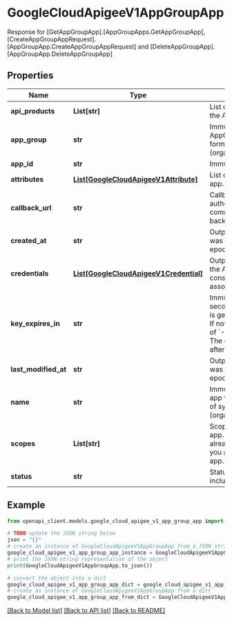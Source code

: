 # GoogleCloudApigeeV1AppGroupApp

Response for [GetAppGroupApp].[AppGroupApps.GetAppGroupApp], [CreateAppGroupAppRequest].[AppGroupApp.CreateAppGroupAppRequest] and [DeleteAppGroupApp].[AppGroupApp.DeleteAppGroupApp]

## Properties

Name | Type | Description | Notes
------------ | ------------- | ------------- | -------------
**api_products** | **List[str]** | List of API products associated with the AppGroup app. | [optional] 
**app_group** | **str** | Immutable. Name of the parent AppGroup whose resource name format is of syntax (organizations/*/appgroups/*). | [optional] 
**app_id** | **str** | Immutable. ID of the AppGroup app. | [optional] 
**attributes** | [**List[GoogleCloudApigeeV1Attribute]**](GoogleCloudApigeeV1Attribute.md) | List of attributes for the AppGroup app. | [optional] 
**callback_url** | **str** | Callback URL used by OAuth 2.0 authorization servers to communicate authorization codes back to AppGroup apps. | [optional] 
**created_at** | **str** | Output only. Time the AppGroup app was created in milliseconds since epoch. | [optional] [readonly] 
**credentials** | [**List[GoogleCloudApigeeV1Credential]**](GoogleCloudApigeeV1Credential.md) | Output only. Set of credentials for the AppGroup app consisting of the consumer key/secret pairs associated with the API products. | [optional] [readonly] 
**key_expires_in** | **str** | Immutable. Expiration time, in seconds, for the consumer key that is generated for the AppGroup app. If not set or left to the default value of &#x60;-1&#x60;, the API key never expires. The expiration time can&#39;t be updated after it is set. | [optional] 
**last_modified_at** | **str** | Output only. Time the AppGroup app was modified in milliseconds since epoch. | [optional] [readonly] 
**name** | **str** | Immutable. Name of the AppGroup app whose resource name format is of syntax (organizations/*/appgroups/*/apps/*). | [optional] 
**scopes** | **List[str]** | Scopes to apply to the AppGroup app. The specified scopes must already exist for the API product that you associate with the AppGroup app. | [optional] 
**status** | **str** | Status of the App. Valid values include &#x60;approved&#x60; or &#x60;revoked&#x60;. | [optional] 

## Example

```python
from openapi_client.models.google_cloud_apigee_v1_app_group_app import GoogleCloudApigeeV1AppGroupApp

# TODO update the JSON string below
json = "{}"
# create an instance of GoogleCloudApigeeV1AppGroupApp from a JSON string
google_cloud_apigee_v1_app_group_app_instance = GoogleCloudApigeeV1AppGroupApp.from_json(json)
# print the JSON string representation of the object
print(GoogleCloudApigeeV1AppGroupApp.to_json())

# convert the object into a dict
google_cloud_apigee_v1_app_group_app_dict = google_cloud_apigee_v1_app_group_app_instance.to_dict()
# create an instance of GoogleCloudApigeeV1AppGroupApp from a dict
google_cloud_apigee_v1_app_group_app_from_dict = GoogleCloudApigeeV1AppGroupApp.from_dict(google_cloud_apigee_v1_app_group_app_dict)
```
[[Back to Model list]](../README.md#documentation-for-models) [[Back to API list]](../README.md#documentation-for-api-endpoints) [[Back to README]](../README.md)


